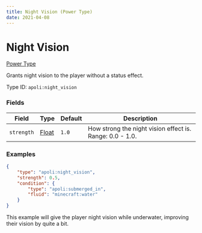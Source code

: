 ```yaml
---
title: Night Vision (Power Type)
date: 2021-04-08
---
```


# Night Vision

[Power Type](../power_types.md)

Grants night vision to the player without a status effect.

Type ID: `apoli:night_vision`

### Fields

Field      | Type                            | Default | Description
-----------|---------------------------------|---------|------------
`strength` | [Float](../data_types/float.md) | `1.0`   | How strong the night vision effect is. Range: 0.0 - 1.0. |

### Examples

```json
{
	"type": "apoli:night_vision",
	"strength": 0.5,
	"condition": {
		"type": "apoli:submerged_in",
		"fluid": "minecraft:water"
	}
}
```

This example will give the player night vision while underwater, improving their vision by quite a bit.
